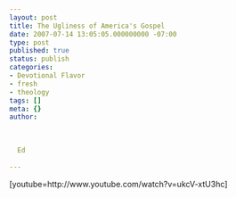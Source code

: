 ```yaml
---
layout: post
title: The Ugliness of America's Gospel
date: 2007-07-14 13:05:05.000000000 -07:00
type: post
published: true
status: publish
categories:
- Devotional Flavor
- fresh
- theology
tags: []
meta: {}
author:
  
  
  
  Ed
  
---
```

<p>[youtube=http://www.youtube.com/watch?v=ukcV-xtU3hc]</p>
